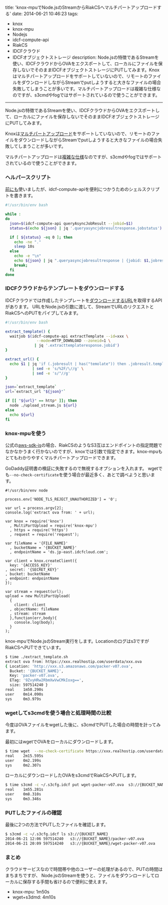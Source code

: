 title: 'knox-mpuでNode.jsのStreamからRiakCSへマルチパートアップロードする'
date: 2014-06-21 10:46:23
tags:
 - knox
 - knox-mpu
 - Nodejs
 - idcf-compute-api
 - RiakCS
 - IDCFクラウド
 - IDCFオブジェクトストレージ
description: Node.jsの特徴であるStreamを使い、IDCFクラウドからOVAをエクスポートして、ローカルにファイルを保存しないでそのままIDCFオブジェクトストレージにPUTしてみます。Knoxはマルチパートアップロードをサポートしていないので、リモートのファイルをダウンロードしながらStreamでputしようすると大きなファイルの場合失敗してしまうことが多いです。マルチパートアップロードは複雑な仕様なのですが、s3cmdやfogではサポートされているので使うことができます。
---

Node.jsの特徴であるStreamを使い、IDCFクラウドからOVAをエクスポートして、ローカルにファイルを保存しないでそのままIDCFオブジェクトストレージにPUTしてみます。

Knoxは[マルチパートアップロード](http://aws.amazon.com/jp/blogs/aws/amazon-s3-multipart-upload/)をサポートしていないので、リモートのファイルをダウンロードしながらStreamでputしようすると大きなファイルの場合失敗してしまうことが多いです。

マルチパートアップロードは[複雑な仕様](http://stackoverflow.com/questions/8653146/can-i-stream-a-file-upload-to-s3-without-a-content-length-header)なのですが、s3cmdやfogではサポートされているので使うことができます。


<!-- more -->

### ヘルパースクリプト

[前にも](/2014/06/03/idcf-coreos-install-disk/)使いましたが、idcf-compute-apiを便利につかうためのシェルスクリプトを書きます。

``` bash ~/bin/waitjob
#!/usr/bin/env bash

while :
do
  json=$(idcf-compute-api queryAsyncJobResult --jobid=$1)
  status=$(echo ${json} | jq '.queryasyncjobresultresponse.jobstatus')

  if [ ${status} -eq 0 ]; then
    echo -ne "."
    sleep 10s
  else
    echo -e "\n"
    echo ${json} | jq ".queryasyncjobresultresponse | {jobid: $1,jobresult}"
    break;
  fi
done
```

### IDCFクラウドからテンプレートをダウンロードする

IDCFクラウドでは作成したテンプレートを[ダウンロードするURL](http://www.idcf.jp/cloud/docs/api/user/extractTemplate)を取得するAPIがあります。
URLをNode.jsの引数に渡して、StreamでURLのリクエストとRiakCSへのPUTをパイプしてみます。

``` bash ~/idcf_apps/extract_template.sh
#!/usr/bin/env bash

extract_template() {
  waitjob $(idcf-compute-api extractTemplate --id=xxx \
              --mode=HTTP_DOWNLOAD --zoneid=1 \
             | jq '.extracttemplateresponse.jobid')
}

extract_url() {
  echo $1 | jq 'if (.jobresult | has("temolate")) then .jobresult.template.url else .jobresult end' \
            | sed -e 's/%2F/\//g' \
            | sed -e 's/"//g'
}

json=`extract_template`
url=`extract_url "${json}"`

if [[ "${url}" == http* ]]; then
  node ./upload_stream.js ${url}
else
  echo ${url}
fi
```

### knox-mpuを使う

公式の[aws-sdk-js](https://github.com/aws/aws-sdk-js)の場合、RiakCSのようなS3互はエンドポイントの指定問題でなかなかうまく行かないのですが、knoxでは引数で指定できます。knox-mpuもとてもわかりやすくマルチパートアップロードできます。

GoDaddy証明書の検証に失敗するので無視するオプションを入れます。
wgetでも`--no-check-certificate`を使う場合が最近多く、あとで調べようと思います。

``` node ~/idcf_apps/upload_stream.js
#!/usr/bin/env node

process.env['NODE_TLS_REJECT_UNAUTHORIZED'] = '0';

var url = process.argv[2];
console.log('extract ova from: ' + url);

var knox = require('knox')
  , MultiPartUpload = require('knox-mpu')
  , https = require('https')
  , request = require('request');

var fileName = '{FILE_NAME}'
  , bucketName = '{BUCKET_NAME}'
  , endpointName = 'ds.jp-east.idcfcloud.com';

var client = knox.createClient({
  key: '{ACCESS_KEY}'
, secret: '{SECRET_KEY}'
, bucket: bucketName
, endpoint: endpointName
});

var stream = request(url);
upload = new MultiPartUpload(
  {
    client: client
  , objectName: fileName
  , stream: stream
  },function(err,body){
    console.log(body);
  }
);
```

knox-mpuでNode.jsのStream実行をします。Locationのログはs3ですがRiakCSへPUTできています。
``` bash
$ time ./extract_template.sh
extract ova from: https://xxx.realhostip.com/userdata/xxx.ova
{ Location: 'http://xxx.s3.amazonaws.com/packer-v07.ova',
  Bucket: '{BUCKET_NAME}',
  Key: 'packer-v07.ova',
  ETag: '9ZvyHRw2RbmXwVwCMkIoxg==',
  size: 597514240 }
real    1m50.290s
user    0m14.090s
sys     0m3.979s
```

### wgetしてs3cmdを使う場合と処理時間の比較

今度はOVAファイルをwgetした後に、s3cmdでPUTした場合の時間を計ってみます。

最初にはwgetでOVAをローカルにダウンロードします。
``` bash
$ time wget  --no-check-certificate https://xxx.realhostip.com/userdata/xxx.ova
real    2m15.595s
user    0m2.199s
sys     0m2.307s
```

ローカルにダウンロードしたOVAをs3cmdでRiakCSへPUTします。
``` bash
$ time s3cmd -c ~/.s3cfg.idcf put wget-packer-v07.ova  s3://{BUCKET_NAME}.ds.jp-east.idcfcloud.com/
real    1m55.281s
user    0m8.310s
sys     0m3.346s
```

### PUTしたファイルの確認

最後に2つの方法でPUTしたファイルを確認します。
``` bash
$ s3cmd -c ~/.s3cfg.idcf ls s3://{BUCKET_NAME}
2014-06-21 12:06 597514240   s3://{BUCKET_NAME}/packer-v07.ova
2014-06-21 20:09 597514240   s3://{BUCKET_NAME}/wget-packer-v07.ova
```

### まとめ

クラウドサービスなので時間帯や他のユーザーの処理があるので、PUTの時間はまちまちですが、
Node.jsのStreamを使うと、ファイルをダウンロードしてローカルに保存する手間も省けるので便利に使えます。

* knox-mpu: 1m50s
* wget+s3dmd: 4m10s
